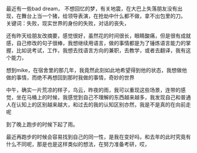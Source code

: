 最近有一些bad dream， 不想回忆的梦，有关地震，在大巴上失落朋友没有出现，在舞台上当一个猪，给领导表演，在抢劫中什么都不做，拿不出包里的刀。
关键词：失败，现实世界的身份的失败，对话的丧失，

还有昨天给朋友改摘要，感觉很好，虽然花的时间很长，眼睛酸痛，但是很有成就感，自己修改的句子很棒，我想继续用语言，做的事情都是为了锤炼语言能力的掌握，比如说考试，工作，我想去找语言方向的兼职，去教学，或者去翻译，我有这个能力，

想到mike，在宿舍里的那几年，我竟然此刻如此地希望得到他的状态，我想做他做的事情，而绝不再想回到那时我做的事情，奇妙的世界

中午，确实一片荒凉的样子，乌云，昨夜的雨，我可以重现这些场景，连带的感觉，坐在马桶上的时候，我感觉到自己不理解的东西越来越多，我发现自己和普通人在认知上的区别越来越大，和过去的我的认知区别亦然，我是不是真的在向前走呢

到了晚上跑步的时候下起了雨。

最近再跑步的时候会容易找到自己的同一性，是我在变好吗，和去年的此时究竟有什么不同呢，那是也是这样类似的想法，在努力准备考研，哎，